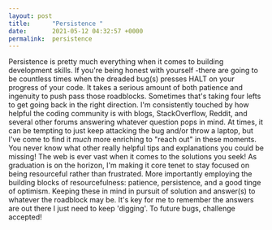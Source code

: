 ```yaml
---
layout: post
title:      "Persistence "
date:       2021-05-12 04:32:57 +0000
permalink:  persistence
---
```



Persistence is pretty much everything when it comes to building development skills. If you're being honest with yourself -there are going to be countless times when the dreaded bug(s) presses HALT on your progress of your code. It takes a serious amount of both patience and ingenuity to push pass those roadblocks. Sometimes that's taking four lefts to get going back in the right direction. I'm consistently touched by how helpful the coding community is with blogs, StackOverflow, Reddit, and several other forums answering whatever question pops in mind. At times, it can be tempting to just keep attacking the bug and/or throw a laptop, but I've come to find it *much* more enriching to "reach out" in these moments. You never know what other really helpful tips and explanations you could be missing! The web is ever vast when it comes to the solutions you seek!  As graduation is on the horizon, I'm making it core tenet to stay focused on being resourceful rather than frustrated. More importantly employing the building blocks of resourcefulness: patience, persistence, and a good tinge of optimism. Keeping these in mind in pursuit of solution and answer(s) to whatever the roadblock may be. It's key for me to remember the answers are out there I just need to keep 'digging'.  To future bugs, challenge accepted!
